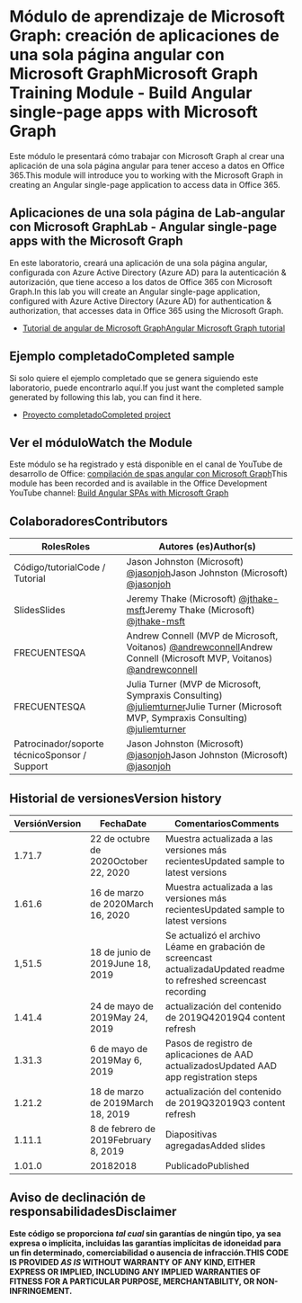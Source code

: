 # <a name="microsoft-graph-training-module---build-angular-single-page-apps-with-microsoft-graph"></a><span data-ttu-id="855af-101">Módulo de aprendizaje de Microsoft Graph: creación de aplicaciones de una sola página angular con Microsoft Graph</span><span class="sxs-lookup"><span data-stu-id="855af-101">Microsoft Graph Training Module - Build Angular single-page apps with Microsoft Graph</span></span>

<span data-ttu-id="855af-102">Este módulo le presentará cómo trabajar con Microsoft Graph al crear una aplicación de una sola página angular para tener acceso a datos en Office 365.</span><span class="sxs-lookup"><span data-stu-id="855af-102">This module will introduce you to working with the Microsoft Graph in creating an Angular single-page application to access data in Office 365.</span></span>

## <a name="lab---angular-single-page-apps-with-the-microsoft-graph"></a><span data-ttu-id="855af-103">Aplicaciones de una sola página de Lab-angular con Microsoft Graph</span><span class="sxs-lookup"><span data-stu-id="855af-103">Lab - Angular single-page apps with the Microsoft Graph</span></span>

<span data-ttu-id="855af-104">En este laboratorio, creará una aplicación de una sola página angular, configurada con Azure Active Directory (Azure AD) para la autenticación & autorización, que tiene acceso a los datos de Office 365 con Microsoft Graph.</span><span class="sxs-lookup"><span data-stu-id="855af-104">In this lab you will create an Angular single-page application, configured with Azure Active Directory (Azure AD) for authentication & authorization, that accesses data in Office 365 using the Microsoft Graph.</span></span>

- [<span data-ttu-id="855af-105">Tutorial de angular de Microsoft Graph</span><span class="sxs-lookup"><span data-stu-id="855af-105">Angular Microsoft Graph tutorial</span></span>](https://docs.microsoft.com/graph/tutorials/angular)

## <a name="completed-sample"></a><span data-ttu-id="855af-106">Ejemplo completado</span><span class="sxs-lookup"><span data-stu-id="855af-106">Completed sample</span></span>

<span data-ttu-id="855af-107">Si solo quiere el ejemplo completado que se genera siguiendo este laboratorio, puede encontrarlo aquí.</span><span class="sxs-lookup"><span data-stu-id="855af-107">If you just want the completed sample generated by following this lab, you can find it here.</span></span>

- [<span data-ttu-id="855af-108">Proyecto completado</span><span class="sxs-lookup"><span data-stu-id="855af-108">Completed project</span></span>](demo)

## <a name="watch-the-module"></a><span data-ttu-id="855af-109">Ver el módulo</span><span class="sxs-lookup"><span data-stu-id="855af-109">Watch the Module</span></span>

<span data-ttu-id="855af-110">Este módulo se ha registrado y está disponible en el canal de YouTube de desarrollo de Office: [compilación de spas angular con Microsoft Graph](https://youtu.be/KUPRTTOUzz8)</span><span class="sxs-lookup"><span data-stu-id="855af-110">This module has been recorded and is available in the Office Development YouTube channel: [Build Angular SPAs with Microsoft Graph](https://youtu.be/KUPRTTOUzz8)</span></span>

## <a name="contributors"></a><span data-ttu-id="855af-111">Colaboradores</span><span class="sxs-lookup"><span data-stu-id="855af-111">Contributors</span></span>

|       <span data-ttu-id="855af-112">Roles</span><span class="sxs-lookup"><span data-stu-id="855af-112">Roles</span></span>       |                                           <span data-ttu-id="855af-113">Autores (es)</span><span class="sxs-lookup"><span data-stu-id="855af-113">Author(s)</span></span>                                           |
| ----------------- | --------------------------------------------------------------------------------------------- |
| <span data-ttu-id="855af-114">Código/tutorial</span><span class="sxs-lookup"><span data-stu-id="855af-114">Code / Tutorial</span></span>   | <span data-ttu-id="855af-115">Jason Johnston (Microsoft) [@jasonjoh](//github.com/jasonjoh)</span><span class="sxs-lookup"><span data-stu-id="855af-115">Jason Johnston (Microsoft) [@jasonjoh](//github.com/jasonjoh)</span></span>                                 |
| <span data-ttu-id="855af-116">Slides</span><span class="sxs-lookup"><span data-stu-id="855af-116">Slides</span></span>            | <span data-ttu-id="855af-117">Jeremy Thake (Microsoft) [@jthake-msft](//github.com/jthake-msft)</span><span class="sxs-lookup"><span data-stu-id="855af-117">Jeremy Thake (Microsoft) [@jthake-msft](//github.com/jthake-msft)</span></span>                             |
| <span data-ttu-id="855af-118">FRECUENTES</span><span class="sxs-lookup"><span data-stu-id="855af-118">QA</span></span>                | <span data-ttu-id="855af-119">Andrew Connell (MVP de Microsoft, Voitanos) [@andrewconnell](//github.com/andrewconnell)</span><span class="sxs-lookup"><span data-stu-id="855af-119">Andrew Connell (Microsoft MVP, Voitanos) [@andrewconnell](//github.com/andrewconnell)</span></span>         |
| <span data-ttu-id="855af-120">FRECUENTES</span><span class="sxs-lookup"><span data-stu-id="855af-120">QA</span></span>                | <span data-ttu-id="855af-121">Julia Turner (MVP de Microsoft, Sympraxis Consulting) [@juliemturner](//github.com/juliemturner)</span><span class="sxs-lookup"><span data-stu-id="855af-121">Julie Turner (Microsoft MVP, Sympraxis Consulting) [@juliemturner](//github.com/juliemturner)</span></span> |
| <span data-ttu-id="855af-122">Patrocinador/soporte técnico</span><span class="sxs-lookup"><span data-stu-id="855af-122">Sponsor / Support</span></span> | <span data-ttu-id="855af-123">Jason Johnston (Microsoft) [@jasonjoh](//github.com/jasonjoh)</span><span class="sxs-lookup"><span data-stu-id="855af-123">Jason Johnston (Microsoft) [@jasonjoh](//github.com/jasonjoh)</span></span>                                 |

## <a name="version-history"></a><span data-ttu-id="855af-124">Historial de versiones</span><span class="sxs-lookup"><span data-stu-id="855af-124">Version history</span></span>

| <span data-ttu-id="855af-125">Versión</span><span class="sxs-lookup"><span data-stu-id="855af-125">Version</span></span> |       <span data-ttu-id="855af-126">Fecha</span><span class="sxs-lookup"><span data-stu-id="855af-126">Date</span></span>       |                     <span data-ttu-id="855af-127">Comentarios</span><span class="sxs-lookup"><span data-stu-id="855af-127">Comments</span></span>                     |
| ------- | ---------------- | ------------------------------------------------ |
| <span data-ttu-id="855af-128">1.7</span><span class="sxs-lookup"><span data-stu-id="855af-128">1.7</span></span>     | <span data-ttu-id="855af-129">22 de octubre de 2020</span><span class="sxs-lookup"><span data-stu-id="855af-129">October 22, 2020</span></span> | <span data-ttu-id="855af-130">Muestra actualizada a las versiones más recientes</span><span class="sxs-lookup"><span data-stu-id="855af-130">Updated sample to latest versions</span></span>                |
| <span data-ttu-id="855af-131">1.6</span><span class="sxs-lookup"><span data-stu-id="855af-131">1.6</span></span>     | <span data-ttu-id="855af-132">16 de marzo de 2020</span><span class="sxs-lookup"><span data-stu-id="855af-132">March 16, 2020</span></span>   | <span data-ttu-id="855af-133">Muestra actualizada a las versiones más recientes</span><span class="sxs-lookup"><span data-stu-id="855af-133">Updated sample to latest versions</span></span>                |
| <span data-ttu-id="855af-134">1,5</span><span class="sxs-lookup"><span data-stu-id="855af-134">1.5</span></span>     | <span data-ttu-id="855af-135">18 de junio de 2019</span><span class="sxs-lookup"><span data-stu-id="855af-135">June 18, 2019</span></span>    | <span data-ttu-id="855af-136">Se actualizó el archivo Léame en grabación de screencast actualizada</span><span class="sxs-lookup"><span data-stu-id="855af-136">Updated readme to refreshed screencast recording</span></span> |
| <span data-ttu-id="855af-137">1.4</span><span class="sxs-lookup"><span data-stu-id="855af-137">1.4</span></span>     | <span data-ttu-id="855af-138">24 de mayo de 2019</span><span class="sxs-lookup"><span data-stu-id="855af-138">May 24, 2019</span></span>     | <span data-ttu-id="855af-139">actualización del contenido de 2019Q4</span><span class="sxs-lookup"><span data-stu-id="855af-139">2019Q4 content refresh</span></span>                           |
| <span data-ttu-id="855af-140">1.3</span><span class="sxs-lookup"><span data-stu-id="855af-140">1.3</span></span>     | <span data-ttu-id="855af-141">6 de mayo de 2019</span><span class="sxs-lookup"><span data-stu-id="855af-141">May 6, 2019</span></span>      | <span data-ttu-id="855af-142">Pasos de registro de aplicaciones de AAD actualizados</span><span class="sxs-lookup"><span data-stu-id="855af-142">Updated AAD app registration steps</span></span>               |
| <span data-ttu-id="855af-143">1.2</span><span class="sxs-lookup"><span data-stu-id="855af-143">1.2</span></span>     | <span data-ttu-id="855af-144">18 de marzo de 2019</span><span class="sxs-lookup"><span data-stu-id="855af-144">March 18, 2019</span></span>   | <span data-ttu-id="855af-145">actualización del contenido de 2019Q3</span><span class="sxs-lookup"><span data-stu-id="855af-145">2019Q3 content refresh</span></span>                           |
| <span data-ttu-id="855af-146">1.1</span><span class="sxs-lookup"><span data-stu-id="855af-146">1.1</span></span>     | <span data-ttu-id="855af-147">8 de febrero de 2019</span><span class="sxs-lookup"><span data-stu-id="855af-147">February 8, 2019</span></span> | <span data-ttu-id="855af-148">Diapositivas agregadas</span><span class="sxs-lookup"><span data-stu-id="855af-148">Added slides</span></span>                                     |
| <span data-ttu-id="855af-149">1.0</span><span class="sxs-lookup"><span data-stu-id="855af-149">1.0</span></span>     | <span data-ttu-id="855af-150">2018</span><span class="sxs-lookup"><span data-stu-id="855af-150">2018</span></span>             | <span data-ttu-id="855af-151">Publicado</span><span class="sxs-lookup"><span data-stu-id="855af-151">Published</span></span>                                        |

## <a name="disclaimer"></a><span data-ttu-id="855af-152">Aviso de declinación de responsabilidades</span><span class="sxs-lookup"><span data-stu-id="855af-152">Disclaimer</span></span>

<span data-ttu-id="855af-153">**Este código se proporciona *tal cual* sin garantías de ningún tipo, ya sea expresa o implícita, incluidas las garantías implícitas de idoneidad para un fin determinado, comerciabilidad o ausencia de infracción.**</span><span class="sxs-lookup"><span data-stu-id="855af-153">**THIS CODE IS PROVIDED *AS IS* WITHOUT WARRANTY OF ANY KIND, EITHER EXPRESS OR IMPLIED, INCLUDING ANY IMPLIED WARRANTIES OF FITNESS FOR A PARTICULAR PURPOSE, MERCHANTABILITY, OR NON-INFRINGEMENT.**</span></span>
